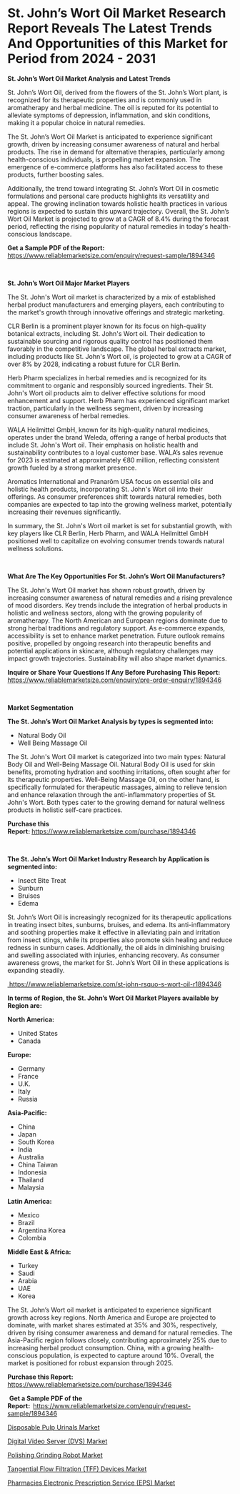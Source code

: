 <p><h1>St. John’s Wort Oil Market Research Report Reveals The Latest Trends And Opportunities of this Market for Period from 2024 - 2031</h1></p><p><strong>St. John’s Wort Oil Market Analysis and Latest Trends</strong></p>
<p><p>St. John’s Wort Oil, derived from the flowers of the St. John’s Wort plant, is recognized for its therapeutic properties and is commonly used in aromatherapy and herbal medicine. The oil is reputed for its potential to alleviate symptoms of depression, inflammation, and skin conditions, making it a popular choice in natural remedies.</p><p>The St. John’s Wort Oil Market is anticipated to experience significant growth, driven by increasing consumer awareness of natural and herbal products. The rise in demand for alternative therapies, particularly among health-conscious individuals, is propelling market expansion. The emergence of e-commerce platforms has also facilitated access to these products, further boosting sales.</p><p>Additionally, the trend toward integrating St. John’s Wort Oil in cosmetic formulations and personal care products highlights its versatility and appeal. The growing inclination towards holistic health practices in various regions is expected to sustain this upward trajectory. Overall, the St. John’s Wort Oil Market is projected to grow at a CAGR of 8.4% during the forecast period, reflecting the rising popularity of natural remedies in today's health-conscious landscape.</p></p>
<p><strong>Get a Sample PDF of the Report:&nbsp;</strong> <a href="https://www.reliablemarketsize.com/enquiry/request-sample/1894346?utm_campaign=1592&utm_medium=2&utm_source=Github&utm_content=ia&utm_term=24102024&utm_id=st-johns-wort-oil">https://www.reliablemarketsize.com/enquiry/request-sample/1894346</a></p>
<p>&nbsp;</p>
<p><strong>St. John’s Wort Oil Major Market Players</strong></p>
<p><p>The St. John's Wort oil market is characterized by a mix of established herbal product manufacturers and emerging players, each contributing to the market's growth through innovative offerings and strategic marketing.</p><p>CLR Berlin is a prominent player known for its focus on high-quality botanical extracts, including St. John's Wort oil. Their dedication to sustainable sourcing and rigorous quality control has positioned them favorably in the competitive landscape. The global herbal extracts market, including products like St. John's Wort oil, is projected to grow at a CAGR of over 8% by 2028, indicating a robust future for CLR Berlin.</p><p>Herb Pharm specializes in herbal remedies and is recognized for its commitment to organic and responsibly sourced ingredients. Their St. John's Wort oil products aim to deliver effective solutions for mood enhancement and support. Herb Pharm has experienced significant market traction, particularly in the wellness segment, driven by increasing consumer awareness of herbal remedies.</p><p>WALA Heilmittel GmbH, known for its high-quality natural medicines, operates under the brand Weleda, offering a range of herbal products that include St. John's Wort oil. Their emphasis on holistic health and sustainability contributes to a loyal customer base. WALA’s sales revenue for 2023 is estimated at approximately €80 million, reflecting consistent growth fueled by a strong market presence.</p><p>Aromatics International and Pranarōm USA focus on essential oils and holistic health products, incorporating St. John's Wort oil into their offerings. As consumer preferences shift towards natural remedies, both companies are expected to tap into the growing wellness market, potentially increasing their revenues significantly.</p><p>In summary, the St. John's Wort oil market is set for substantial growth, with key players like CLR Berlin, Herb Pharm, and WALA Heilmittel GmbH positioned well to capitalize on evolving consumer trends towards natural wellness solutions.</p></p>
<p>&nbsp;</p>
<p><strong>What Are The Key Opportunities For St. John’s Wort Oil Manufacturers?</strong></p>
<p><p>The St. John's Wort Oil market has shown robust growth, driven by increasing consumer awareness of natural remedies and a rising prevalence of mood disorders. Key trends include the integration of herbal products in holistic and wellness sectors, along with the growing popularity of aromatherapy. The North American and European regions dominate due to strong herbal traditions and regulatory support. As e-commerce expands, accessibility is set to enhance market penetration. Future outlook remains positive, propelled by ongoing research into therapeutic benefits and potential applications in skincare, although regulatory challenges may impact growth trajectories. Sustainability will also shape market dynamics.</p></p>
<p><strong>Inquire or Share Your Questions If Any Before Purchasing This Report:</strong> <a href="https://www.reliablemarketsize.com/enquiry/pre-order-enquiry/1894346?utm_campaign=1592&utm_medium=2&utm_source=Github&utm_content=ia&utm_term=24102024&utm_id=st-johns-wort-oil">https://www.reliablemarketsize.com/enquiry/pre-order-enquiry/1894346</a></p>
<p>&nbsp;</p>
<p><strong>Market Segmentation</strong></p>
<p><strong>The St. John’s Wort Oil Market Analysis by types is segmented into:</strong></p>
<p><ul><li>Natural Body Oil</li><li>Well Being Massage Oil</li></ul></p>
<p><p>The St. John's Wort Oil market is categorized into two main types: Natural Body Oil and Well-Being Massage Oil. Natural Body Oil is used for skin benefits, promoting hydration and soothing irritations, often sought after for its therapeutic properties. Well-Being Massage Oil, on the other hand, is specifically formulated for therapeutic massages, aiming to relieve tension and enhance relaxation through the anti-inflammatory properties of St. John's Wort. Both types cater to the growing demand for natural wellness products in holistic self-care practices.</p></p>
<p><strong>Purchase this Report:&nbsp;</strong><a href="https://www.reliablemarketsize.com/purchase/1894346?utm_campaign=1592&utm_medium=2&utm_source=Github&utm_content=ia&utm_term=24102024&utm_id=st-johns-wort-oil">https://www.reliablemarketsize.com/purchase/1894346</a></p>
<p>&nbsp;</p>
<p><strong>The St. John’s Wort Oil Market Industry Research by Application is segmented into:</strong></p>
<p><ul><li>Insect Bite Treat</li><li>Sunburn</li><li>Bruises</li><li>Edema</li></ul></p>
<p><p>St. John’s Wort Oil is increasingly recognized for its therapeutic applications in treating insect bites, sunburns, bruises, and edema. Its anti-inflammatory and soothing properties make it effective in alleviating pain and irritation from insect stings, while its properties also promote skin healing and reduce redness in sunburn cases. Additionally, the oil aids in diminishing bruising and swelling associated with injuries, enhancing recovery. As consumer awareness grows, the market for St. John’s Wort Oil in these applications is expanding steadily.</p></p>
<p><a href="https://www.reliablemarketsize.com/st-john-rsquo-s-wort-oil-r1894346?utm_campaign=1592&utm_medium=2&utm_source=Github&utm_content=ia&utm_term=24102024&utm_id=st-johns-wort-oil">&nbsp;https://www.reliablemarketsize.com/st-john-rsquo-s-wort-oil-r1894346</a></p>
<p><strong>In terms of Region, the St. John’s Wort Oil Market Players available by Region are:</strong></p>
<p>
    <p> <strong> North America: </strong>
        <ul>
            <li>United States</li>
            <li>Canada</li>
        </ul>
        </p> 
    <p> <strong> Europe: </strong>
        <ul>
            <li>Germany</li>
            <li>France</li>
            <li>U.K.</li>
            <li>Italy</li>
            <li>Russia</li>
        </ul>
        </p> 
    <p> <strong> Asia-Pacific: </strong>
        <ul>
            <li>China</li>
            <li>Japan</li>
            <li>South Korea</li>
            <li>India</li>
            <li>Australia</li>
            <li>China Taiwan</li>
            <li>Indonesia</li>
            <li>Thailand</li>
            <li>Malaysia</li>
        </ul>
        </p> 
    <p> <strong> Latin America: </strong>
        <ul>
            <li>Mexico</li>
            <li>Brazil</li>
            <li>Argentina Korea</li>
            <li>Colombia</li>
        </ul>
        </p> 
    <p> <strong> Middle East & Africa: </strong>
        <ul>
            <li>Turkey</li>
            <li>Saudi</li>
            <li>Arabia</li>
            <li>UAE</li>
            <li>Korea</li>
        </ul>
    </p>
    </p>
<p><p>The St. John’s Wort oil market is anticipated to experience significant growth across key regions. North America and Europe are projected to dominate, with market shares estimated at 35% and 30%, respectively, driven by rising consumer awareness and demand for natural remedies. The Asia-Pacific region follows closely, contributing approximately 25% due to increasing herbal product consumption. China, with a growing health-conscious population, is expected to capture around 10%. Overall, the market is positioned for robust expansion through 2025.</p></p>
<p><strong>Purchase this Report: </strong><a href="https://www.reliablemarketsize.com/purchase/1894346?utm_campaign=1592&utm_medium=2&utm_source=Github&utm_content=ia&utm_term=24102024&utm_id=st-johns-wort-oil">https://www.reliablemarketsize.com/purchase/1894346</a></p>
<p>&nbsp;<strong>Get a Sample PDF of the Report:&nbsp;&nbsp;</strong><a href="https://www.reliablemarketsize.com/enquiry/request-sample/1894346?utm_campaign=1592&utm_medium=2&utm_source=Github&utm_content=ia&utm_term=24102024&utm_id=st-johns-wort-oil">https://www.reliablemarketsize.com/enquiry/request-sample/1894346</a></p>
<p><strong></strong></p>
<p><p><a href="https://www.linkedin.com/pulse/global-perspectives-disposable-pulp-urinals-market-trends-8z1qf?utm_campaign=1592&utm_medium=2&utm_source=Github&utm_content=ia&utm_term=24102024&utm_id=st-johns-wort-oil">Disposable Pulp Urinals Market</a></p><p><a href="https://www.linkedin.com/pulse/digital-video-server-dvs-market-evolution-key-trends-regional-6z4if?utm_campaign=1592&utm_medium=2&utm_source=Github&utm_content=ia&utm_term=24102024&utm_id=st-johns-wort-oil">Digital Video Server (DVS) Market</a></p><p><a href="https://www.linkedin.com/pulse/polishing-grinding-robot-market-share-analysis-growth-obm0f?utm_campaign=1592&utm_medium=2&utm_source=Github&utm_content=ia&utm_term=24102024&utm_id=st-johns-wort-oil">Polishing Grinding Robot Market</a></p><p><a href="https://www.linkedin.com/pulse/tangential-flow-filtration-tff-devices-market-outlook-forecast-1cbtf?utm_campaign=1592&utm_medium=2&utm_source=Github&utm_content=ia&utm_term=24102024&utm_id=st-johns-wort-oil">Tangential Flow Filtration (TFF) Devices Market</a></p><p><a href="https://www.linkedin.com/pulse/pharmacies-electronic-prescription-service-eps-market-uptbe?utm_campaign=1592&utm_medium=2&utm_source=Github&utm_content=ia&utm_term=24102024&utm_id=st-johns-wort-oil">Pharmacies Electronic Prescription Service (EPS) Market</a></p></p>